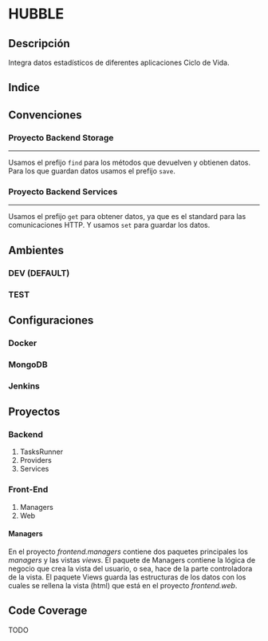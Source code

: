 # HUBBLE


## Descripción

Integra datos estadísticos de diferentes aplicaciones Ciclo de Vida.

## Indice

## Convenciones

### Proyecto Backend Storage 
-----------------------------

Usamos el prefijo `find` para los métodos que devuelven y obtienen datos. Para los que guardan datos usamos el prefijo `save`.

### Proyecto Backend Services
-----------------------------

Usamos el prefijo `get` para obtener datos, ya que es el standard para las comunicaciones HTTP. Y usamos `set` para guardar los datos.


## Ambientes

### DEV (DEFAULT)


### TEST


## Configuraciones

### Docker

### MongoDB

### Jenkins


## Proyectos

### Backend

1. TasksRunner
2. Providers
3. Services


### Front-End

1. Managers
2. Web

#### Managers

En el proyecto *frontend.managers* contiene dos paquetes principales los *managers* y las vistas *views*. El paquete de Managers contiene la lógica de negocio que crea la vista del usuario, o sea, hace de la parte controladora de la vista. El paquete Views guarda las estructuras de los datos con los cuales se rellena la vista (html) que está en el proyecto *frontend.web*.



## Code Coverage
TODO
